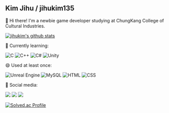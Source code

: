 ## Kim Jihu / jihukim135


👋 Hi there! I'm a newbie game developer studying at ChungKang College of Cultural Industries.


[![jihukim's github stats](https://github-readme-stats.vercel.app/api?username=jihukim135&count_private=true&show_icons=true&hide_border=true)](https://github.com/anuraghazra/github-readme-stats)

🌱 Currently learning:


![C](https://img.shields.io/badge/C-A8B9CC?style=for-the-badge&logo=C&logoColor=black) ![C++](https://img.shields.io/badge/C++-00599C?style=for-the-badge&logo=cplusplus&logoColor=) ![C#](https://img.shields.io/badge/C_Sharp-239120?style=for-the-badge&logo=CSharp&logoColor=white) ![Unity](https://img.shields.io/badge/Unity-FFFFFF?style=for-the-badge&logo=Unity&logoColor=black)


😄 Used at least once:


![Unreal Engine](https://img.shields.io/badge/Unreal_Engine-0E1128?style=for-the-badge&logo=UnrealEngine&logoColor=white) ![MySQL](https://img.shields.io/badge/MySQL-4479A1F?style=for-the-badge&logo=MySQL&logoColor=black) ![HTML](https://img.shields.io/badge/HTML-E34F26?style=for-the-badge&logo=HTML5&logoColor=white) ![CSS](https://img.shields.io/badge/CSS-1572B6?style=for-the-badge&logo=CSS3&logoColor=white) 


💬 Social media:


 <a href="https://github.com/jihukim135" target="_blank"><img src="https://img.shields.io/badge/Github-181717?style=flat-square&logo=Github&logoColor=white"/></a>
 <a href="https://twitter.com/CK21_JH" target="_blank"><img src="https://img.shields.io/badge/Twitter-1DA1F2?style=flat-square&logo=Twitter&logoColor=white"/></a>
  <a href="https://jihukim135.github.io/" target="_blank"><img src="https://img.shields.io/badge/Blog-00A98f?style=flat-square&logoColor=white"/></a>


[![Solved.ac Profile](http://mazassumnida.wtf/api/v2/generate_badge?boj=hoo)](https://solved.ac/hoo/)
